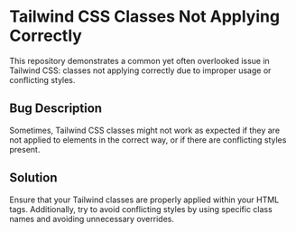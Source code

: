 # Tailwind CSS Classes Not Applying Correctly
This repository demonstrates a common yet often overlooked issue in Tailwind CSS: classes not applying correctly due to improper usage or conflicting styles.

## Bug Description
Sometimes, Tailwind CSS classes might not work as expected if they are not applied to elements in the correct way, or if there are conflicting styles present.

## Solution
Ensure that your Tailwind classes are properly applied within your HTML tags. Additionally, try to avoid conflicting styles by using specific class names and avoiding unnecessary overrides.